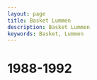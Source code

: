 ```yaml
---
layout: page
title: Basket Lummen
description: Basket Lummen
keywords: Basket, Lummen
---
```


# 1988-1992



